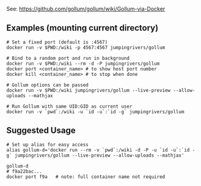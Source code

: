 See: https://github.com/gollum/gollum/wiki/Gollum-via-Docker

## Examples (mounting current directory) 

```
# Set a fixed port (default is :4567)
docker run -v $PWD:/wiki -p 4567:4567 jumpingrivers/gollum

# Bind to a random port and run in background
docker run -v $PWD:/wiki --rm -d -P jumpingrivers/gollum
docker port <container_name> # to show host port number
docker kill <container_name> # to stop when done

# Gollum options can be passed
docker run -v $PWD:/wiki jumpingrivers/gollum --live-preview --allow-uploads --mathjax

# Run Gollum with same UID:GID as current user
docker run -v `pwd`:/wiki -u `id -u`:`id -g` jumpingrivers/gollum
```

## Suggested Usage

```
# Set up alias for easy access
alias gollum-d='docker run --rm -v `pwd`:/wiki -d -P -u `id -u`:`id -g` jumpingrivers/gollum --live-preview --allow-uploads --mathjax'

gollum-d
# f9a22bac...
docker port f9a   # note: full container name not required
```

